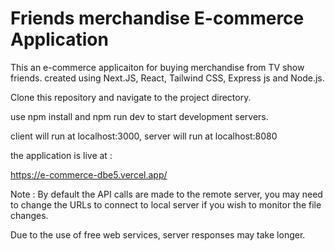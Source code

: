 # Friends merchandise E-commerce Application

This an e-commerce applicaiton for buying merchandise from TV show friends.
created using Next.JS, React, Tailwind CSS, Express js and Node.js.

Clone this repository and navigate to the project directory.

use npm install and npm run dev to start development servers.

client will run at localhost:3000, server will run at localhost:8080

the application is live at :

https://e-commerce-dbe5.vercel.app/

Note : By default the API calls are made to the remote server, you may need to
change the URLs to connect to local server if you wish to monitor the file changes.

Due to the use of free web services, server responses may take longer.